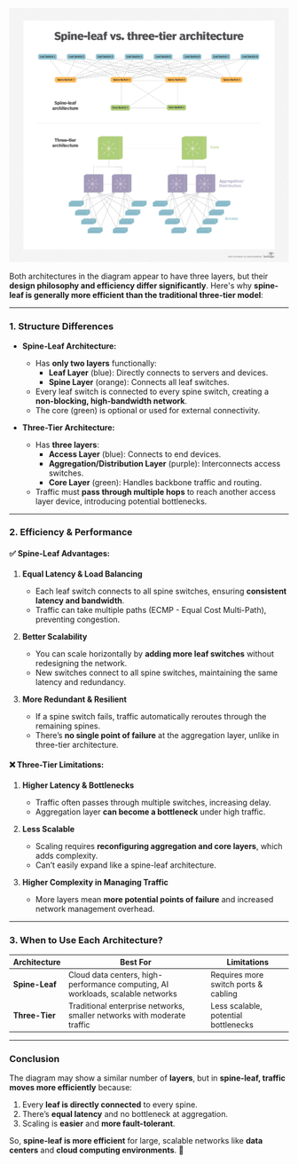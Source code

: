 ![alt text](spine_leaf_vs_three_tier_architecture-f.png)

Both architectures in the diagram appear to have three layers, but their **design philosophy and efficiency differ significantly**. Here's why **spine-leaf is generally more efficient than the traditional three-tier model**:

---

### **1. Structure Differences**  
- **Spine-Leaf Architecture:**
  - Has **only two layers** functionally:
    - **Leaf Layer** (blue): Directly connects to servers and devices.
    - **Spine Layer** (orange): Connects all leaf switches.
  - Every leaf switch is connected to every spine switch, creating a **non-blocking, high-bandwidth network**.
  - The core (green) is optional or used for external connectivity.

- **Three-Tier Architecture:**
  - Has **three layers**:
    - **Access Layer** (blue): Connects to end devices.
    - **Aggregation/Distribution Layer** (purple): Interconnects access switches.
    - **Core Layer** (green): Handles backbone traffic and routing.
  - Traffic must **pass through multiple hops** to reach another access layer device, introducing potential bottlenecks.

---

### **2. Efficiency & Performance**
#### ✅ **Spine-Leaf Advantages:**
1. **Equal Latency & Load Balancing**  
   - Each leaf switch connects to all spine switches, ensuring **consistent latency and bandwidth**.
   - Traffic can take multiple paths (ECMP - Equal Cost Multi-Path), preventing congestion.

2. **Better Scalability**  
   - You can scale horizontally by **adding more leaf switches** without redesigning the network.
   - New switches connect to all spine switches, maintaining the same latency and redundancy.

3. **More Redundant & Resilient**  
   - If a spine switch fails, traffic automatically reroutes through the remaining spines.
   - There’s **no single point of failure** at the aggregation layer, unlike in three-tier architecture.

#### ❌ **Three-Tier Limitations:**
1. **Higher Latency & Bottlenecks**  
   - Traffic often passes through multiple switches, increasing delay.
   - Aggregation layer **can become a bottleneck** under high traffic.

2. **Less Scalable**  
   - Scaling requires **reconfiguring aggregation and core layers**, which adds complexity.
   - Can’t easily expand like a spine-leaf architecture.

3. **Higher Complexity in Managing Traffic**  
   - More layers mean **more potential points of failure** and increased network management overhead.

---

### **3. When to Use Each Architecture?**
| Architecture | Best For | Limitations |
|-------------|---------|-------------|
| **Spine-Leaf** | Cloud data centers, high-performance computing, AI workloads, scalable networks | Requires more switch ports & cabling |
| **Three-Tier** | Traditional enterprise networks, smaller networks with moderate traffic | Less scalable, potential bottlenecks |

---

### **Conclusion**
The diagram may show a similar number of **layers**, but in **spine-leaf, traffic moves more efficiently** because:
1. Every **leaf is directly connected** to every spine.
2. There’s **equal latency** and no bottleneck at aggregation.
3. Scaling is **easier** and **more fault-tolerant**.

So, **spine-leaf is more efficient** for large, scalable networks like **data centers** and **cloud computing environments**. 🚀